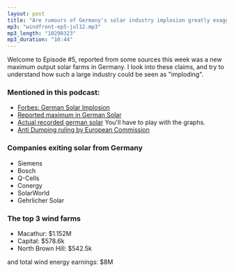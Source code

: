 ```yaml
---
layout: post
title: "Are rumours of Germany's solar industry implosion greatly exaggerated?"
mp3: "windfront-ep5-jul12.mp3"
mp3_length: "10290323"
mp3_duration: "10:44"
---
```


Welcome to Episode #5, reported from some sources this week was a new maximum output
solar farms in Germany. I look into these claims, and try to understand how such
a large industry could be seen as "imploding".

### Mentioned in this podcast:

- [Forbes: German Solar Implosion](http://www.forbes.com/sites/williampentland/2013/07/08/germanys-solar-industry-is-imploding/)
- [Reported maximum in German Solar](http://cleantechnica.com/2013/07/07/breaking-germany-sets-solar-power-record-again-23-9-gw/)
- [Actual recorded german solar](http://www.transparency.eex.com/de/daten_uebertragungsnetzbetreiber/stromerzeugung/tatsaechliche-produktion-solar) You'll have to play with the graphs.
- [Anti Dumping ruling by European Commission](http://europa.eu/rapid/press-release_MEMO-13-497_en.htm)

### Companies exiting solar from Germany
- Siemens
- Bosch
- Q-Cells
- Conergy
- SolarWorld
- Gehrlicher Solar

### The top 3 wind farms

- Macathur: $1.152M
- Capital: $578.6k
- North Brown Hill: $542.5k

and total wind energy earnings:
$8M